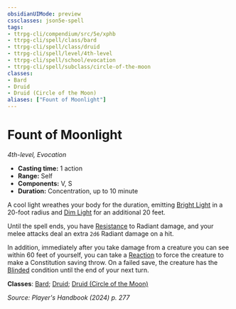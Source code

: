 ```yaml
---
obsidianUIMode: preview
cssclasses: json5e-spell
tags:
- ttrpg-cli/compendium/src/5e/xphb
- ttrpg-cli/spell/class/bard
- ttrpg-cli/spell/class/druid
- ttrpg-cli/spell/level/4th-level
- ttrpg-cli/spell/school/evocation
- ttrpg-cli/spell/subclass/circle-of-the-moon
classes:
- Bard
- Druid
- Druid (Circle of the Moon)
aliases: ["Fount of Moonlight"]
---
```

# Fount of Moonlight
*4th-level, Evocation*  


- **Casting time:** 1 action
- **Range:** Self
- **Components:** V, S
- **Duration:** Concentration, up to 10 minute

A cool light wreathes your body for the duration, emitting [Bright Light](3-Mechanics/CLI/rules/variant-rules/bright-light-xphb.md) in a 20-foot radius and [Dim Light](3-Mechanics/CLI/rules/variant-rules/dim-light-xphb.md) for an additional 20 feet.

Until the spell ends, you have [Resistance](3-Mechanics/CLI/rules/variant-rules/resistance-xphb.md) to Radiant damage, and your melee attacks deal an extra `2d6` Radiant damage on a hit.

In addition, immediately after you take damage from a creature you can see within 60 feet of yourself, you can take a [Reaction](3-Mechanics/CLI/rules/variant-rules/reaction-xphb.md) to force the creature to make a Constitution saving throw. On a failed save, the creature has the [Blinded](3-Mechanics/CLI/rules/conditions.md#Blinded) condition until the end of your next turn.

**Classes**: [Bard](list-spells-classes-bard); [Druid](list-spells-classes-druid); [Druid (Circle of the Moon)](list-spells-classes-druid-xphb-circle-of-the-moon-xphb)

*Source: Player's Handbook (2024) p. 277*